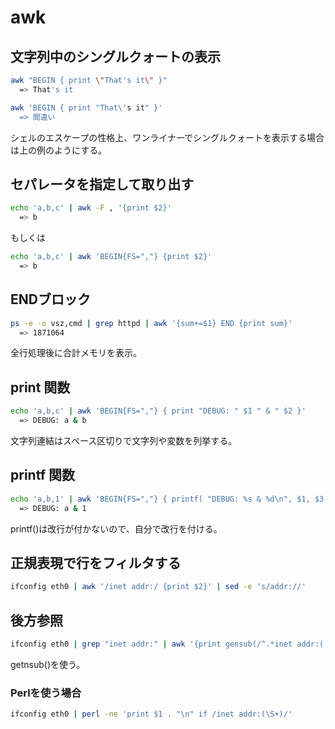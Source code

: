 ﻿# awk

## 文字列中のシングルクォートの表示

```bash
awk "BEGIN { print \"That's it\" }"
  => That's it
```

```bash
awk 'BEGIN { print "That\'s it" }'
  => 間違い
```

シェルのエスケープの性格上、ワンライナーでシングルクォートを表示する場合は上の例のようにする。

## セパレータを指定して取り出す

```bash
echo 'a,b,c' | awk -F , '{print $2}'
  => b
```

もしくは

```bash
echo 'a,b,c' | awk 'BEGIN{FS=","} {print $2}'
  => b
```

## ENDブロック

```bash
ps -e -o vsz,cmd | grep httpd | awk '{sum+=$1} END {print sum}'
  => 1871064
```

全行処理後に合計メモリを表示。

## print 関数

```bash
echo 'a,b,c' | awk 'BEGIN{FS=","} { print "DEBUG: " $1 " & " $2 }'
  => DEBUG: a & b
```

文字列連結はスペース区切りで文字列や変数を列挙する。

## printf 関数

```bash
echo 'a,b,1' | awk 'BEGIN{FS=","} { printf( "DEBUG: %s & %d\n", $1, $3 ) }'
  => DEBUG: a & 1
```

printf()は改行が付かないので、自分で改行を付ける。

## 正規表現で行をフィルタする

```bash
ifconfig eth0 | awk '/inet addr:/ {print $2}' | sed -e 's/addr://'
```

## 後方参照

```bash
ifconfig eth0 | grep "inet addr:" | awk '{print gensub(/^.*inet addr:([^ ]+).*$/, "\\1", 1)}'
```

getnsub()を使う。

### Perlを使う場合

```bash
ifconfig eth0 | perl -ne 'print $1 . "\n" if /inet addr:(\S+)/'
```
